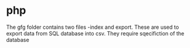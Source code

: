 # php
The gfg folder contains two files 
-index and export. 
These are used to export data from SQL database into csv.
They require sqecifiction of the database 
